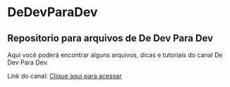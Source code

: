 # DeDevParaDev
## Repositorio para arquivos de De Dev Para Dev

Aqui você poderá encontrar alguns arquivos, dicas e tutoriais do canal De Dev Para Dev.

Link do canal: <a href="https://www.youtube.com/channel/UCxZOfmOTCrvY1Rni14QLdbQ" target="_blank">Clique aqui para acessar</a>
